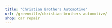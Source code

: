 ```yaml
---
title: "Christian Brothers Automotive"
url: /greenville/christian-brothers-automotive/
shop: car repair
---
```

